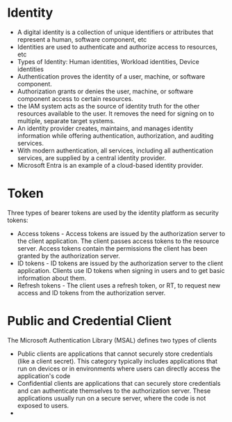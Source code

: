 # Identity
* A digital identity is a collection of unique identifiers or attributes that represent a human, software component, etc
* Identities are used to authenticate and authorize access to resources, etc
* Types of Identity: Human identities, Workload identities, Device identities
* Authentication proves the identity of a user, machine, or software component.
* Authorization grants or denies the user, machine, or software component access to certain resources.
* the IAM system acts as the source of identity truth for the other resources available to the user. It removes the need for signing on to multiple, separate target systems.
* An identity provider creates, maintains, and manages identity information while offering authentication, authorization, and auditing services.
* With modern authentication, all services, including all authentication services, are supplied by a central identity provider.
* Microsoft Entra is an example of a cloud-based identity provider.
# Token
Three types of bearer tokens are used by the identity platform as security tokens:
* Access tokens - Access tokens are issued by the authorization server to the client application. The client passes access tokens to the resource server. Access tokens contain the permissions the client has been granted by the authorization server.
* ID tokens - ID tokens are issued by the authorization server to the client application. Clients use ID tokens when signing in users and to get basic information about them.
* Refresh tokens - The client uses a refresh token, or RT, to request new access and ID tokens from the authorization server. 
# Public and Credential Client
The Microsoft Authentication Library (MSAL) defines two types of clients
* Public clients are applications that cannot securely store credentials (like a client secret). This category typically includes applications that run on devices or in environments where users can directly access the application's code
* Confidential clients are applications that can securely store credentials and can authenticate themselves to the authorization server. These applications usually run on a secure server, where the code is not exposed to users.
* 
